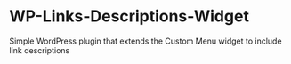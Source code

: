 WP-Links-Descriptions-Widget
============================

Simple WordPress plugin that extends the Custom Menu widget to include link descriptions